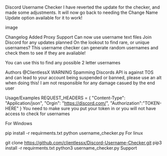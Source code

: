 Discord Username Checker
I have reverted the update for the checker, and made some adjustments. It will now go back to needing the Change Name Update option available for it to work!

image

Changelog
Added Proxy Support
Can now use username text files
Join Discord for any updates planned
On the lookout to find rare, or unique usernames? This username checker can generate random usernames and check them to see if they are avaliable!

You can use this to find any possible 2 letter usernames

Authors
@ClientlessX
WARNING
Spamming Discords API is against TOS and can lead to your account being suspended or banned, please use an alt when doing this! I am not responsible for any damage casued by the end user

Usage/Examples
REQUEST_HEADERS = {
    "Content-Type": "Application/json",
    "Orgin": "https://discord.com/",
    "Authorization":"TOKEN-HERE"
}
You need to make sure you put your token in or you will not have access to check for usernames

For Windows

pip install -r requirments.txt
python username_checker.py
For linux

git clone https://github.com/clientlessx/Discord-Username-Checker.git
pip3 install -r requirments.txt
python3 username_checker.py
Support
